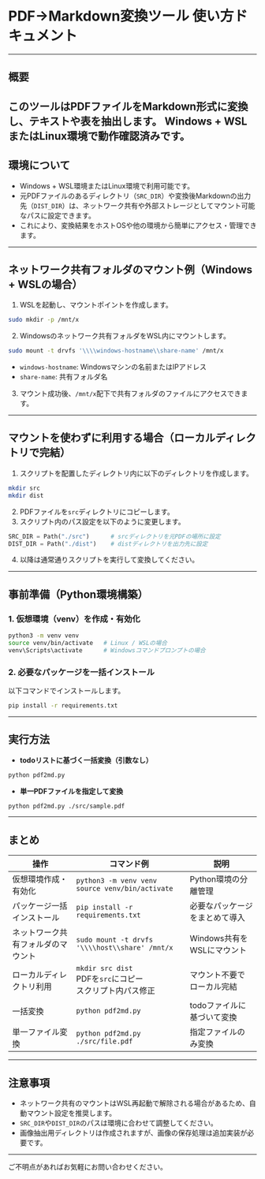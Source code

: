 # PDF→Markdown変換ツール 使い方ドキュメント
---
## 概要
このツールはPDFファイルをMarkdown形式に変換し、テキストや表を抽出します。
Windows + WSLまたはLinux環境で動作確認済みです。
---
## 環境について
- Windows + WSL環境またはLinux環境で利用可能です。
- 元PDFファイルのあるディレクトリ（`SRC_DIR`）や変換後Markdownの出力先（`DIST_DIR`）は、ネットワーク共有や外部ストレージとしてマウント可能なパスに設定できます。
- これにより、変換結果をホストOSや他の環境から簡単にアクセス・管理できます。
---
## ネットワーク共有フォルダのマウント例（Windows + WSLの場合）
1. WSLを起動し、マウントポイントを作成します。
```bash
sudo mkdir -p /mnt/x
```
2. Windowsのネットワーク共有フォルダをWSL内にマウントします。
```bash
sudo mount -t drvfs '\\\\windows-hostname\\share-name' /mnt/x
```
- `windows-hostname`: Windowsマシンの名前またはIPアドレス
- `share-name`: 共有フォルダ名
3. マウント成功後、`/mnt/x`配下で共有フォルダのファイルにアクセスできます。
---
## マウントを使わずに利用する場合（ローカルディレクトリで完結）
1. スクリプトを配置したディレクトリ内に以下のディレクトリを作成します。
```bash
mkdir src
mkdir dist
```
2. PDFファイルを`src`ディレクトリにコピーします。
3. スクリプト内のパス設定を以下のように変更します。
```python
SRC_DIR = Path("./src")      # srcディレクトリを元PDFの場所に設定
DIST_DIR = Path("./dist")    # distディレクトリを出力先に設定
```
4. 以降は通常通りスクリプトを実行して変換してください。
---
## 事前準備（Python環境構築）
### 1. 仮想環境（venv）を作成・有効化
```bash
python3 -m venv venv
source venv/bin/activate   # Linux / WSLの場合
venv\Scripts\activate      # Windowsコマンドプロンプトの場合
```
### 2. 必要なパッケージを一括インストール
以下コマンドでインストールします。
```bash
pip install -r requirements.txt
```
---
## 実行方法
- **todoリストに基づく一括変換（引数なし）**
```bash
python pdf2md.py
```
- **単一PDFファイルを指定して変換**
```bash
python pdf2md.py ./src/sample.pdf
```
---
## まとめ
| 操作                         | コマンド例                      | 説明                             |
|------------------------------|--------------------------------|----------------------------------|
| 仮想環境作成・有効化         | `python3 -m venv venv`<br>`source venv/bin/activate` | Python環境の分離管理              |
| パッケージ一括インストール   | `pip install -r requirements.txt` | 必要なパッケージをまとめて導入   |
| ネットワーク共有フォルダのマウント | `sudo mount -t drvfs '\\\\host\\share' /mnt/x` | Windows共有をWSLにマウント        |
| ローカルディレクトリ利用     | `mkdir src dist`<br>PDFを`src`にコピー<br>スクリプト内パス修正 | マウント不要でローカル完結        |
| 一括変換                     | `python pdf2md.py`              | todoファイルに基づいて変換       |
| 単一ファイル変換             | `python pdf2md.py ./src/file.pdf` | 指定ファイルのみ変換              |
---
## 注意事項
- ネットワーク共有のマウントはWSL再起動で解除される場合があるため、自動マウント設定を推奨します。
- `SRC_DIR`や`DIST_DIR`のパスは環境に合わせて調整してください。
- 画像抽出用ディレクトリは作成されますが、画像の保存処理は追加実装が必要です。
---
ご不明点があればお気軽にお問い合わせください。